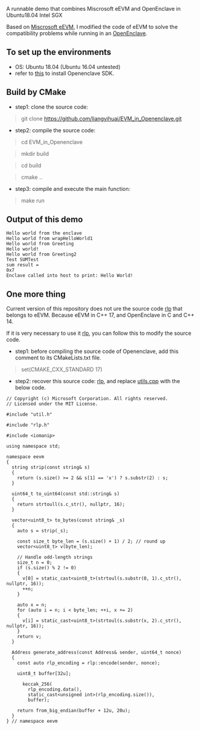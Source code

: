 A runnable demo that combines Miscrosoft eEVM and OpenEnclave in Ubuntu18.04 Intel SGX

Based on [Miscrosoft eEVM](https://github.com/microsoft/eEVM), I modified the code of eEVM to solve the compatibility problems while running in an [OpenEnclave](https://github.com/openenclave/openenclave). 

## To set up the environments
- OS: Ubuntu 18.04 (Ubuntu 16.04 untested)
- refer to [this](https://github.com/openenclave/openenclave/blob/master/docs/GettingStartedDocs/install_oe_sdk-Ubuntu_18.04.md) to install Openenclave SDK.

## Build by CMake

- step1: clone the source code:
> git clone https://github.com/liangyihuai/EVM_in_Openenclave.git

- step2: compile the source code:
> cd EVM_in_Openenclave

> mkdir build

> cd build

> cmake ..

- step3: compile and execute the main function:
> make run

## Output of this demo

```
Hello world from the enclave
Hello world from wrapHelloWorld1
Hello world from Greeting
Hello world!
Hello world from Greeting2
Test SUMTest
sum result = 
0x7
Enclave called into host to print: Hello World!
```
## One more thing
Current version of this repository does not ure the source code [rlp](https://github.com/liangyihuai/EVM_in_Openenclave/blob/master/enclave/eEVM/rlp.h) that belongs to eEVM. Because eEVM in C++ 17, and OpenEnclave in C and C++ 14. 

If it is very necessary to use it  [rlp](https://github.com/liangyihuai/EVM_in_Openenclave/blob/master/enclave/eEVM/rlp.h), you can follow this to modify the source code.

- step1: before compiling the source code of Openenclave, add this comment to its CMakeLists.txt file. 
> set(CMAKE_CXX_STANDARD 17)

- step2: 
recover this source code: [rlp](https://github.com/liangyihuai/EVM_in_Openenclave/blob/master/enclave/eEVM/rlp.h), and replace [utils.cpp]() with the below code.

```
// Copyright (c) Microsoft Corporation. All rights reserved.
// Licensed under the MIT License.

#include "util.h"

#include "rlp.h"

#include <iomanip>

using namespace std;

namespace eevm
{
  string strip(const string& s)
  {
    return (s.size() >= 2 && s[1] == 'x') ? s.substr(2) : s;
  }

  uint64_t to_uint64(const std::string& s)
  {
    return strtoull(s.c_str(), nullptr, 16);
  }

  vector<uint8_t> to_bytes(const string& _s)
  {
    auto s = strip(_s);

    const size_t byte_len = (s.size() + 1) / 2; // round up
    vector<uint8_t> v(byte_len);

    // Handle odd-length strings
    size_t n = 0;
    if (s.size() % 2 != 0)
    {
      v[0] = static_cast<uint8_t>(strtoul(s.substr(0, 1).c_str(), nullptr, 16));
      ++n;
    }

    auto x = n;
    for (auto i = n; i < byte_len; ++i, x += 2)
    {
      v[i] = static_cast<uint8_t>(strtoul(s.substr(x, 2).c_str(), nullptr, 16));
    }
    return v;
  }

  Address generate_address(const Address& sender, uint64_t nonce)
  {
    const auto rlp_encoding = rlp::encode(sender, nonce);

    uint8_t buffer[32u];

      keccak_256(
        rlp_encoding.data(),
        static_cast<unsigned int>(rlp_encoding.size()),
        buffer);

    return from_big_endian(buffer + 12u, 20u);
  }
} // namespace eevm

```
